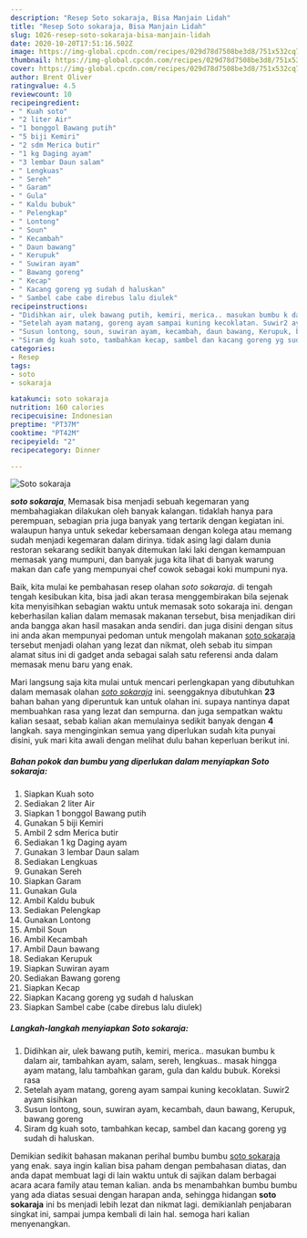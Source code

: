 ```yaml
---
description: "Resep Soto sokaraja, Bisa Manjain Lidah"
title: "Resep Soto sokaraja, Bisa Manjain Lidah"
slug: 1026-resep-soto-sokaraja-bisa-manjain-lidah
date: 2020-10-20T17:51:16.502Z
image: https://img-global.cpcdn.com/recipes/029d78d7508be3d8/751x532cq70/soto-sokaraja-foto-resep-utama.jpg
thumbnail: https://img-global.cpcdn.com/recipes/029d78d7508be3d8/751x532cq70/soto-sokaraja-foto-resep-utama.jpg
cover: https://img-global.cpcdn.com/recipes/029d78d7508be3d8/751x532cq70/soto-sokaraja-foto-resep-utama.jpg
author: Brent Oliver
ratingvalue: 4.5
reviewcount: 10
recipeingredient:
- " Kuah soto"
- "2 liter Air"
- "1 bonggol Bawang putih"
- "5 biji Kemiri"
- "2 sdm Merica butir"
- "1 kg Daging ayam"
- "3 lembar Daun salam"
- " Lengkuas"
- " Sereh"
- " Garam"
- " Gula"
- " Kaldu bubuk"
- " Pelengkap"
- " Lontong"
- " Soun"
- " Kecambah"
- " Daun bawang"
- " Kerupuk"
- " Suwiran ayam"
- " Bawang goreng"
- " Kecap"
- " Kacang goreng yg sudah d haluskan"
- " Sambel cabe cabe direbus lalu diulek"
recipeinstructions:
- "Didihkan air, ulek bawang putih, kemiri, merica.. masukan bumbu k dalam air, tambahkan ayam, salam, sereh, lengkuas.. masak hingga ayam matang, lalu tambahkan garam, gula dan kaldu bubuk. Koreksi rasa"
- "Setelah ayam matang, goreng ayam sampai kuning kecoklatan. Suwir2 ayam sisihkan"
- "Susun lontong, soun, suwiran ayam, kecambah, daun bawang, Kerupuk, bawang goreng"
- "Siram dg kuah soto, tambahkan kecap, sambel dan kacang goreng yg sudah di haluskan."
categories:
- Resep
tags:
- soto
- sokaraja

katakunci: soto sokaraja 
nutrition: 160 calories
recipecuisine: Indonesian
preptime: "PT37M"
cooktime: "PT42M"
recipeyield: "2"
recipecategory: Dinner

---
```



![Soto sokaraja](https://img-global.cpcdn.com/recipes/029d78d7508be3d8/751x532cq70/soto-sokaraja-foto-resep-utama.jpg)

<b><i>soto sokaraja</i></b>, Memasak bisa menjadi sebuah kegemaran yang membahagiakan dilakukan oleh banyak kalangan. tidaklah hanya para perempuan, sebagian pria juga banyak yang tertarik dengan kegiatan ini. walaupun hanya untuk sekedar kebersamaan dengan kolega atau memang sudah menjadi kegemaran dalam dirinya. tidak asing lagi dalam dunia restoran sekarang sedikit banyak ditemukan laki laki dengan kemampuan memasak yang mumpuni, dan banyak juga kita lihat di banyak warung makan dan cafe yang mempunyai chef cowok sebagai koki mumpuni nya.



Baik, kita mulai ke pembahasan resep olahan <i>soto sokaraja</i>. di tengah tengah kesibukan kita, bisa jadi akan terasa menggembirakan bila sejenak kita menyisihkan sebagian waktu untuk memasak soto sokaraja ini. dengan keberhasilan kalian dalam memasak makanan tersebut, bisa menjadikan diri anda bangga akan hasil masakan anda sendiri. dan juga disini dengan situs ini anda akan mempunyai pedoman untuk mengolah makanan <u>soto sokaraja</u> tersebut menjadi olahan yang lezat dan nikmat, oleh sebab itu simpan alamat situs ini di gadget anda sebagai salah satu referensi anda dalam memasak menu baru yang enak.


Mari langsung saja kita mulai untuk mencari perlengkapan yang dibutuhkan dalam memasak olahan <u><i>soto sokaraja</i></u> ini. seenggaknya dibutuhkan <b>23</b> bahan bahan yang diperuntuk kan untuk olahan ini. supaya nantinya dapat membuahkan rasa yang lezat dan sempurna. dan juga sempatkan waktu kalian sesaat, sebab kalian akan memulainya sedikit banyak dengan <b>4</b> langkah. saya menginginkan semua yang diperlukan sudah kita punyai disini, yuk mari kita awali dengan melihat dulu bahan keperluan berikut ini.

<!--inarticleads1-->

##### Bahan pokok dan bumbu yang diperlukan dalam menyiapkan Soto sokaraja:

1. Siapkan  Kuah soto
1. Sediakan 2 liter Air
1. Siapkan 1 bonggol Bawang putih
1. Gunakan 5 biji Kemiri
1. Ambil 2 sdm Merica butir
1. Sediakan 1 kg Daging ayam
1. Gunakan 3 lembar Daun salam
1. Sediakan  Lengkuas
1. Gunakan  Sereh
1. Siapkan  Garam
1. Gunakan  Gula
1. Ambil  Kaldu bubuk
1. Sediakan  Pelengkap
1. Gunakan  Lontong
1. Ambil  Soun
1. Ambil  Kecambah
1. Ambil  Daun bawang
1. Sediakan  Kerupuk
1. Siapkan  Suwiran ayam
1. Sediakan  Bawang goreng
1. Siapkan  Kecap
1. Siapkan  Kacang goreng yg sudah d haluskan
1. Siapkan  Sambel cabe (cabe direbus lalu diulek)




<!--inarticleads2-->

##### Langkah-langkah menyiapkan Soto sokaraja:

1. Didihkan air, ulek bawang putih, kemiri, merica.. masukan bumbu k dalam air, tambahkan ayam, salam, sereh, lengkuas.. masak hingga ayam matang, lalu tambahkan garam, gula dan kaldu bubuk. Koreksi rasa
1. Setelah ayam matang, goreng ayam sampai kuning kecoklatan. Suwir2 ayam sisihkan
1. Susun lontong, soun, suwiran ayam, kecambah, daun bawang, Kerupuk, bawang goreng
1. Siram dg kuah soto, tambahkan kecap, sambel dan kacang goreng yg sudah di haluskan.




Demikian sedikit bahasan makanan perihal bumbu bumbu <u>soto sokaraja</u> yang enak. saya ingin kalian bisa paham dengan pembahasan diatas, dan anda dapat membuat lagi di lain waktu untuk di sajikan dalam berbagai acara acara family atau teman kalian. anda bs menambahkan bumbu bumbu yang ada diatas sesuai dengan harapan anda, sehingga hidangan <b>soto sokaraja</b> ini bs menjadi lebih lezat dan nikmat lagi. demikianlah penjabaran singkat ini, sampai jumpa kembali di lain hal. semoga hari kalian menyenangkan.
